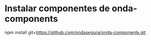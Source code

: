 # Instalar componentes de onda-components

npm install git+https://github.com/ondasegura/onda-components.git